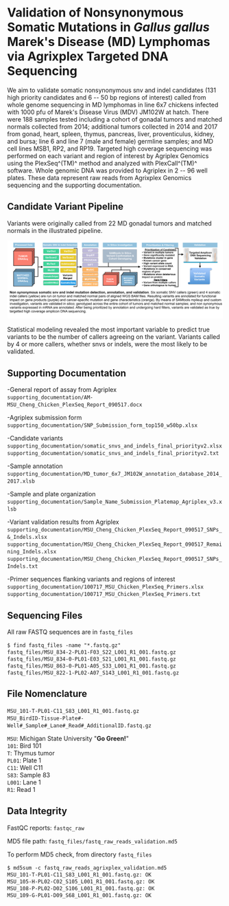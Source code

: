 # Validation of Nonsynonymous Somatic Mutations in *Gallus gallus* Marek's Disease (MD) Lymphomas via Agrixplex Targeted DNA Sequencing

We aim to validate somatic nonsynonymous snv and indel candidates (131 high priority candidates and 6 -- 50 bp regions of interest) called from whole genome sequencing in MD lymphomas in line 6x7 chickens infected with 1000 pfu of Marek's Disease Virus (MDV) JM102W at hatch. There were 188 samples tested including a cohort of gonadal tumors and matched normals collected from 2014; additional tumors collected in 2014 and 2017 from gonad, heart, spleen, thymus, pancreas, liver, proventiculus, kidney, and bursa; line 6 and line 7 (male and female) germline samples; and MD cell lines MSB1, RP2, and RP19. Targeted high coverage sequencing was performed on each variant and region of interest by Agriplex Genomics using the PlexSeq^(TM)^ method and analyzed with PlexCall^(TM)^ software. Whole genomic DNA was provided to Agriplex in 2 -- 96 well plates. These data represent raw reads from Agrixplex Genomics sequencing and the supporting documentation.

## Candidate Variant Pipeline

Variants were originally called from 22 MD gonadal tumors and matched normals in the illustrated pipeline.

![alt text](https://github.com/steepale/Agriplex_Targeted_DNASeq/blob/master/supporting_documentation/nonsynonymous_somatic_snv_indel_calling_pipeline.jpg)

Statistical modeling revealed the most important variable to predict true variants to be the number of callers agreeing on the variant. Variants called by 4 or more callers, whether snvs or indels, were the most likely to be validated. 

## Supporting Documentation

-General report of assay from Agriplex  
`supporting_documentation/AM-MSU_Cheng_Chicken_PlexSeq_Report_090517.docx`

-Agriplex submission form  
`supporting_documentation/SNP_Submission_form_top150_w50bp.xlsx`

-Candidate variants  
`supporting_documentation/somatic_snvs_and_indels_final_priorityv2.xlsx`  
`supporting_documentation/somatic_snvs_and_indels_final_priorityv2.txt`

-Sample annotation  
`supporting_documentation/MD_tumor_6x7_JM102W_annotation_database_2014_2017.xlsb`

-Sample and plate organization  
`supporting_documentation/Sample_Name_Submission_Platemap_Agriplex_v3.xlsb`

-Variant validation results from Agriplex  
`supporting_documentation/MSU_Cheng_Chicken_PlexSeq_Report_090517_SNPs_&_Indels.xlsx`  
`supporting_documentation/MSU_Cheng_Chicken_PlexSeq_Report_090517_Remaining_Indels.xlsx`  
`supporting_documentation/MSU_Cheng_Chicken_PlexSeq_Report_090517_SNPs_Indels.txt`

-Primer sequences flanking variants and regions of interest  
`supporting_documentation/100717_MSU_Chicken_PlexSeq_Primers.xlsx`  
`supporting_documentation/100717_MSU_Chicken_PlexSeq_Primers.txt`

## Sequencing Files

All raw FASTQ sequences are in `fastq_files`

	$ find fastq_files -name "*.fastq.gz"
	fastq_files/MSU_834-2-PL01-F03_S22_L001_R1_001.fastq.gz
	fastq_files/MSU_834-0-PL01-E03_S21_L001_R1_001.fastq.gz
	fastq_files/MSU_863-0-PL01-A05_S33_L001_R1_001.fastq.gz
	fastq_files/MSU_822-1-PL02-A07_S143_L001_R1_001.fastq.gz

## File Nomenclature

`MSU_101-T-PL01-C11_S83_L001_R1_001.fastq.gz`  
`MSU_BirdID-Tissue-Plate#-Well#_Sample#_Lane#_Read#_AdditionalID.fastq.gz`

`MSU`: Michigan State University "**Go Green!**"  
`101`: Bird 101  
`T`: Thymus tumor  
`PL01`: Plate 1  
`C11`: Well C11  
`S83`: Sample 83  
`L001`: Lane 1  
`R1`: Read 1  

## Data Integrity

FastQC reports: `fastqc_raw`

MD5 file path: `fastq_files/fastq_raw_reads_validation.md5`

To perform MD5 check, from directory `fastq_files`

	$ md5sum -c fastq_raw_reads_agrixplex_validation.md5
	MSU_101-T-PL01-C11_S83_L001_R1_001.fastq.gz: OK
	MSU_105-H-PL02-C02_S105_L001_R1_001.fastq.gz: OK
	MSU_108-P-PL02-D02_S106_L001_R1_001.fastq.gz: OK
	MSU_109-G-PL01-D09_S68_L001_R1_001.fastq.gz: OK

